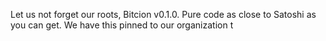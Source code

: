 Let us not forget our roots, Bitcion v0.1.0. Pure code as close to Satoshi as you can get.
We have this pinned to our organization t